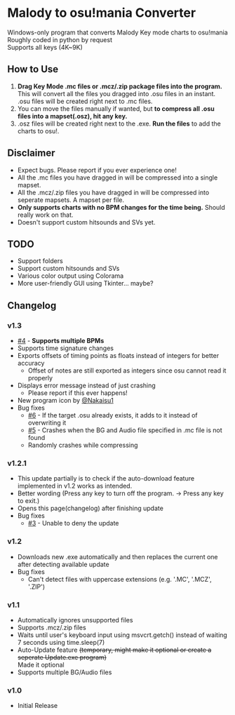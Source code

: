 # Malody to osu!mania Converter

Windows-only program that converts Malody Key mode charts to osu!mania\
Roughly coded in python by request\
Supports all keys (4K~9K)

## How to Use

1. **Drag Key Mode .mc files or .mcz/.zip package files into the program.** This will convert all the files you dragged into .osu files in an instant. .osu files will be created right next to .mc files.
2. You can move the files manually if wanted, but **to compress all .osu files into a mapset(.osz), hit any key.**
3. .osz files will be created right next to the .exe. **Run the files** to add the charts to osu!.

## Disclaimer

* Expect bugs. Please report if you ever experience one!
* All the .mc files you have dragged in will be compressed into a single mapset.
* All the .mcz/.zip files you have dragged in will be compressed into seperate mapsets. A mapset per file.
* **Only supports charts with no BPM changes for the time being.** Should really work on that.
* Doesn't support custom hitsounds and SVs yet.

## TODO

* Support folders
* Support custom hitsounds and SVs
* Various color output using Colorama
* More user-friendly GUI using Tkinter... maybe?

## Changelog

### v1.3

* [#4](https://github.com/jakads/Malody-to-Osumania/issues/4) - __**Supports multiple BPMs**__
* Supports time signature changes
* Exports offsets of timing points as floats instead of integers for better accuracy
  * Offset of notes are still exported as integers since osu cannot read it properly
* Displays error message instead of just crashing
  * Please report if this ever happens!
* New program icon by [@Nakaisu1](https://twitter.com/Nakaisu1)
* Bug fixes
  * [#6](https://github.com/jakads/Malody-to-Osumania/issues/6) - If the target .osu already exists, it adds to it instead of overwriting it
  * [#5](https://github.com/jakads/Malody-to-Osumania/issues/5) - Crashes when the BG and Audio file specified in .mc file is not found
  * Randomly crashes while compressing

### v1.2.1

* This update partially is to check if the auto-download feature implemented in v1.2 works as intended.
* Better wording (Press any key to turn off the program. → Press any key to exit.)
* Opens this page(changelog) after finishing update
* Bug fixes
  * [#3](https://github.com/jakads/Malody-to-Osumania/issues/3) - Unable to deny the update

### v1.2

* Downloads new .exe automatically and then replaces the current one after detecting available update
* Bug fixes
  * Can't detect files with uppercase extensions (e.g. '.MC', '.MCZ', '.ZIP')

### v1.1

* Automatically ignores unsupported files
* Supports .mcz/.zip files
* Waits until user's keyboard input using msvcrt.getch() instead of waiting 7 seconds using time.sleep(7)
* Auto-Update feature ~~(temporary, might make it optional or create a seperate Update.exe program)~~\
Made it optional
* Supports multiple BG/Audio files

### v1.0

* Initial Release
